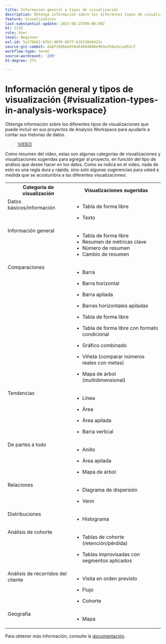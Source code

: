 ```yaml
---
title: Información general y tipos de visualización
description: Obtenga información sobre los diferentes tipos de visualizaciones que puede incluir en sus proyectos de Analysis Workspace para ayudarle a contar sus historias de datos.
feature: Visualizations
last-substantial-update: 2023-08-25T00:00:00Z
kt: 2132
role: User
level: Beginner
exl-id: 5e176b61-6fb2-46f6-8b77-b26338e8422c
source-git-commit: da8f29dbee916403604000e969e294a2ecad52cf
workflow-type: tm+mt
source-wordcount: '209'
ht-degree: 27%

---
```


# Información general y tipos de visualización {#visualization-types-in-analysis-workspace}

Obtenga información sobre los diferentes tipos de visualizaciones que puede incluir en sus proyectos de Analysis Workspace para ayudarle a contar sus historias de datos.

>[!VIDEO](https://video.tv.adobe.com/v/23994/?quality=12&learn=on)

Como resumen del vídeo, estas son algunas categorías de visualizaciones y visualizaciones sugeridas para agregar al proyecto, en función del tipo de análisis que desee hacer en los datos. Como se indica en el vídeo, nada de esto es una regla dura y rápida, sino solo algunas sugerencias para usted a medida que se acostumbra a las diferentes visualizaciones:

<table style="max-width: 1214px;">
<tr>
    <th>
        Categoría de visualización
    </th>
    <th>
        Visualizaciones sugeridas
    </th>
</tr>
<tr>
  <td style="vertical-align: top;">Datos básicos/información
  </td>

<td style="vertical-align: top;">

* Tabla de forma libre
* Texto

  </td>
</tr>
<tr>
  <td style="vertical-align: top;">Información general
  </td>

<td style="vertical-align: top;">

* Tabla de forma libre
* Resumen de métricas clave
* Número de resumen
* Cambio de resumen

</td>
</tr>
<tr>
  <td style="vertical-align: top;">Comparaciones
  </td>

<td style="vertical-align: top;">

* Barra
* Barra horizontal
* Barra apilada
* Barras horizontales apiladas
* Tabla de forma libre
* Tabla de forma libre con formato condicional
* Gráfico combinado
* Viñeta (comparar números reales con metas)
* Mapa de árbol (multidimensional)

  </td>
</tr>
<tr>
  <td style="vertical-align: top;">Tendencias
  </td>

<td style="vertical-align: top;">

* Línea
* Área
* Área apilada
* Barra vertical

  </td>
</tr>
<tr>
  <td style="vertical-align: top;">De partes a todo
  </td>

<td style="vertical-align: top;">

* Anillo
* Área apilada
* Mapa de árbol

  </td>
</tr>
<tr>
  <td style="vertical-align: top;">Relaciones
  </td>

<td style="vertical-align: top;">

* Diagrama de dispersión
* Venn

  </td>
</tr>
<tr>
  <td style="vertical-align: top;">Distribuciones
  </td>

<td style="vertical-align: top;">

* Histograma

  </td>
</tr>
<tr>
  <td style="vertical-align: top;">Análisis de cohorte
  </td>

<td style="vertical-align: top;">

* Tablas de cohorte (retención/pérdida)
* Tablas improvisadas con segmentos aplicados

  </td>
</tr>
<tr>
  <td style="vertical-align: top;">Análisis de recorridos del cliente
  </td>

<td style="vertical-align: top;">

* Visita en orden previsto
* Flujo
* Cohorte

  </td>
</tr>
<tr>
  <td style="vertical-align: top;">Geografía
  </td>

<td style="vertical-align: top;">

* Mapa

  </td>
</tr>


</table>

Para obtener más información, consulte la [documentación](https://experienceleague.adobe.com/docs/analytics/analyze/analysis-workspace/visualizations/freeform-analysis-visualizations.html?lang=es).
